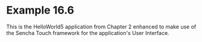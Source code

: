 Example 16.6
============
This is the HelloWorld5 application from Chapter 2 enhanced to make use of the Sencha Touch framework for the application's User Interface. 